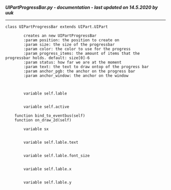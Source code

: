 ***UIPartProgressBar.py - documentation - last updated on 14.5.2020 by uuk***
___

    class UIPartProgressBar extends UIPart.UIPart
            
            creates an new UIPartProgressBar
            :param position: the position to create on
            :param size: the size of the progressbar
            :param color: the color to use for the progress
            :param progress_items: the amount of items that the progressbar holds. default: size[0]-6
            :param status: how far we are at the moment
            :param text: the text to draw ontop of the progress bar
            :param anchor_pgb: the anchor on the progress bar
            :param anchor_window: the anchor on the window
            


            variable self.lable


            variable self.active

        function bind_to_eventbus(self)
        function on_draw_2d(self)

            variable sx


            variable self.lable.text


            variable self.lable.font_size


            variable self.lable.x


            variable self.lable.y
